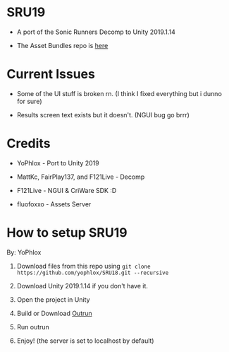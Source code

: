 # SRU19

* A port of the Sonic Runners Decomp to Unity 2019.1.14

* The Asset Bundles repo is [here](https://github.com/itsmattkc/RunnersAssetBundleDecomp)

# Current Issues

* Some of the UI stuff is broken rn. (I think I fixed everything but i dunno for sure)

* Results screen text exists but it doesn't. (NGUI bug go brrr)

# Credits

* YoPhlox - Port to Unity 2019

* MattKc, FairPlay137, and F121Live - Decomp

* F121Live - NGUI & CriWare SDK :D

* fluofoxxo - Assets Server

# How to setup SRU19

By: YoPhlox

1. Download files from this repo using
`git clone https://github.com/yophlox/SRU18.git --recursive`

2. Download Unity 2019.1.14 if you don't have it.

3. Open the project in Unity

4. Build or Download [Outrun](https://github.com/fluofoxxo/outrun)
    
5. Run outrun

6. Enjoy! (the server is set to localhost by default)